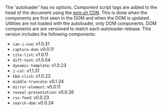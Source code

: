 The 'autoloader' has no options.
Component script tags are added to the head of the document using the [esm.sh CDN](https://esm.sh/). 
This is done when the components are first seen in the DOM and when the DOM is updated.
Utilities are not loaded with the autoloader, only DOM components.
DOM components are are versioned to match each autoloader release.
This version includes the following components:

- `can-i-use`: v1.0.31
- `capture-dom`: v0.0.11
- `cite-list`: v1.0.11
- `diff-text`: v1.0.54
- `dynamic-template`: v1.0.23
- `i-cal`: v1.1.31
- `kbd-click`: v1.0.23
- `middle-truncate`: v0.1.24
- `mirror-element`: v0.0.11
- `reveal-presentation`: v0.0.26
- `rss-feed`: v0.0.23
- `search-dom`: v0.0.24

